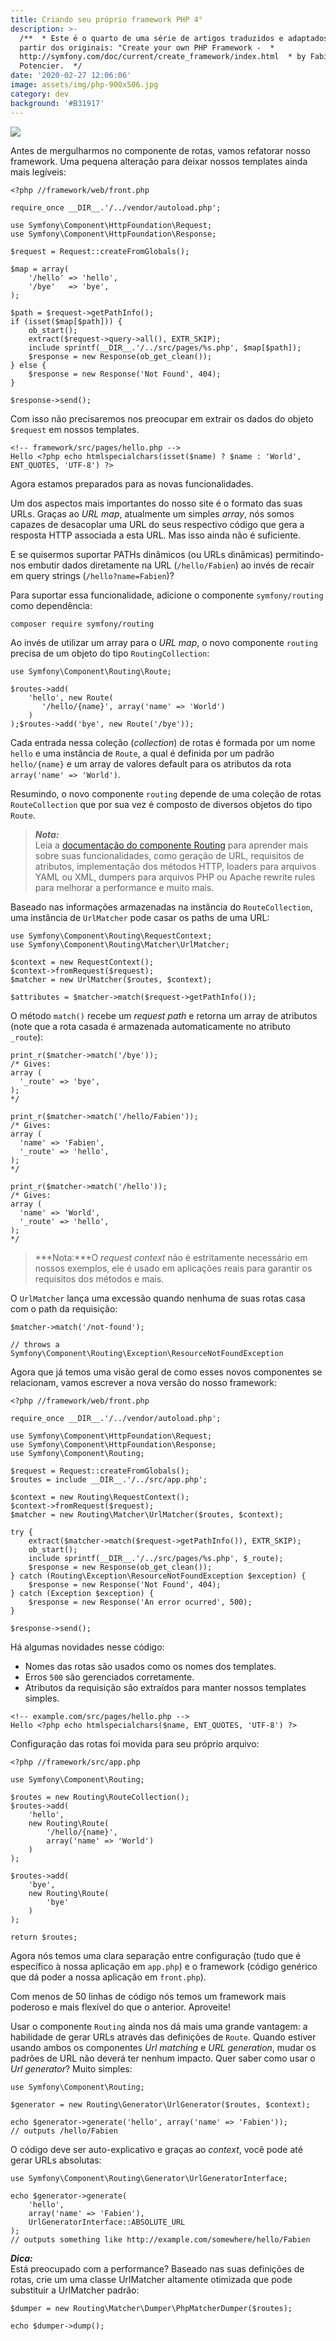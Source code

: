 ```yaml
---
title: Criando seu próprio framework PHP 4°
description: >-
  /**  * Este é o quarto de uma série de artigos traduzidos e adaptados  * a
  partir dos originais: "Create your own PHP Framework -  *
  http://symfony.com/doc/current/create_framework/index.html  * by Fabien
  Potencier.  */
date: '2020-02-27 12:06:06'
image: assets/img/php-900x506.jpg
category: dev
background: '#B31917'
---
```

![](assets/img/php-900x506.jpg)

<!--StartFragment-->

Antes de mergulharmos no componente de rotas, vamos refatorar nosso framework. Uma pequena alteração para deixar nossos templates ainda mais legíveis:

<!--EndFragment-->

```
<?php //framework/web/front.php

require_once __DIR__.'/../vendor/autoload.php';

use Symfony\Component\HttpFoundation\Request;
use Symfony\Component\HttpFoundation\Response;

$request = Request::createFromGlobals();

$map = array(
    '/hello' => 'hello',
    '/bye'   => 'bye',
);

$path = $request->getPathInfo();
if (isset($map[$path])) {
    ob_start();
    extract($request->query->all(), EXTR_SKIP);
    include sprintf(__DIR__.'/../src/pages/%s.php', $map[$path]);
    $response = new Response(ob_get_clean());
} else {
    $response = new Response('Not Found', 404);
}

$response->send();
```

<!--StartFragment-->

Com isso não precisaremos nos preocupar em extrair os dados do objeto `$request` em nossos templates.

<!--EndFragment-->

```
<!-- framework/src/pages/hello.php -->
Hello <?php echo htmlspecialchars(isset($name) ? $name : 'World', ENT_QUOTES, 'UTF-8') ?>
```

<!--StartFragment-->

Agora estamos preparados para as novas funcionalidades.

Um dos aspectos mais importantes do nosso site é o formato das suas URLs. Graças ao *URL map*, atualmente um simples *array*, nós somos capazes de desacoplar uma URL do seus respectivo código que gera a resposta HTTP associada a esta URL. Mas isso ainda não é suficiente.

E se quisermos suportar PATHs dinâmicos (ou URLs dinâmicas) permitindo-nos embutir dados diretamente na URL (`/hello/Fabien`) ao invés de recair em query strings (`/hello?name=Fabien`)?

Para suportar essa funcionalidade, adicione o componente `symfony/routing` como dependência:

<!--EndFragment-->

```
composer require symfony/routing
```

<!--StartFragment-->

Ao invés de utilizar um array para o *URL map*, o novo componente `routing` precisa de um objeto do tipo `RoutingCollection`:

<!--EndFragment-->

```
use Symfony\Component\Routing\Route;

$routes->add(
    'hello', new Route(
       '/hello/{name}', array('name' => 'World')
    )
);$routes->add('bye', new Route('/bye'));
```

<!--StartFragment-->

Cada entrada nessa coleção (*collection*) de rotas é formada por um nome `hello` e uma instância de `Route`, a qual é definida por um padrão `hello/{name}` e um array de valores default para os atributos da rota `array('name' => 'World')`.

Resumindo, o novo componente `routing` depende de uma coleção de rotas `RouteCollection` que por sua vez é composto de diversos objetos do tipo `Route`.

> ***Nota:***\
> Leia a [documentação do componente Routing](http://symfony.com/doc/current/components/routing.html) para aprender mais sobre suas funcionalidades, como geração de URL, requisitos de atributos, implementação dos métodos HTTP, loaders para arquivos YAML ou XML, dumpers para arquivos PHP ou Apache rewrite rules para melhorar a performance e muito mais.

Baseado nas informações armazenadas na instância do `RouteCollection`, uma instância de `UrlMatcher` pode casar os paths de uma URL:

<!--EndFragment-->

```
use Symfony\Component\Routing\RequestContext;
use Symfony\Component\Routing\Matcher\UrlMatcher;

$context = new RequestContext();
$context->fromRequest($request);
$matcher = new UrlMatcher($routes, $context);

$attributes = $matcher->match($request->getPathInfo());
```

<!--StartFragment-->

O método `match()` recebe um *request path* e retorna um array de atributos (note que a rota casada é armazenada automaticamente no atributo `_route`):

<!--EndFragment-->

```
print_r($matcher->match('/bye'));
/* Gives:
array (
  '_route' => 'bye',
);
*/

print_r($matcher->match('/hello/Fabien'));
/* Gives:
array (
  'name' => 'Fabien',
  '_route' => 'hello',
);
*/

print_r($matcher->match('/hello'));
/* Gives:
array (
  'name' => 'World',
  '_route' => 'hello',
);
*/
```

<!--StartFragment-->

> ***Nota:***O *request context* não é estritamente necessário em nossos exemplos, ele é usado em aplicações reais para garantir os requisitos dos métodos e mais.

O `UrlMatcher` lança uma excessão quando nenhuma de suas rotas casa com o path da requisição:

<!--EndFragment-->

```
$matcher->match('/not-found');

// throws a Symfony\Component\Routing\Exception\ResourceNotFoundException
```

<!--StartFragment-->

Agora que já temos uma visão geral de como esses novos componentes se relacionam, vamos escrever a nova versão do nosso framework:

<!--EndFragment-->

```
<?php //framework/web/front.php

require_once __DIR__.'/../vendor/autoload.php';

use Symfony\Component\HttpFoundation\Request;
use Symfony\Component\HttpFoundation\Response;
use Symfony\Component\Routing;

$request = Request::createFromGlobals();
$routes = include __DIR__.'/../src/app.php';

$context = new Routing\RequestContext();
$context->fromRequest($request);
$matcher = new Routing\Matcher\UrlMatcher($routes, $context);

try {
    extract($matcher->match($request->getPathInfo()), EXTR_SKIP);
    ob_start();
    include sprintf(__DIR__.'/../src/pages/%s.php', $_route);
    $response = new Response(ob_get_clean());
} catch (Routing\Exception\ResourceNotFoundException $exception) {
    $response = new Response('Not Found', 404);
} catch (Exception $exception) {
    $response = new Response('An error ocurred', 500);
}

$response->send();
```

<!--StartFragment-->

Há algumas novidades nesse código:

* Nomes das rotas são usados como os nomes dos templates.
* Erros `500` são gerenciados corretamente.
* Atributos da requisição são extraídos para manter nossos templates simples.

<!--EndFragment-->

```
<!-- example.com/src/pages/hello.php -->
Hello <?php echo htmlspecialchars($name, ENT_QUOTES, 'UTF-8') ?>
```

<!--StartFragment-->

Configuração das rotas foi movida para seu próprio arquivo:

<!--EndFragment-->

```
<?php //framework/src/app.php

use Symfony\Component\Routing;

$routes = new Routing\RouteCollection();
$routes->add(
    'hello',
    new Routing\Route(
        '/hello/{name}',
        array('name' => 'World')
    )
);

$routes->add(
    'bye',
    new Routing\Route(
        'bye'
    )
);

return $routes;
```

<!--StartFragment-->

Agora nós temos uma clara separação entre configuração (tudo que é específico à nossa aplicação em `app.php`) e o framework (código genérico que dá poder a nossa aplicação em `front.php`).

Com menos de 50 linhas de código nós temos um framework mais poderoso e mais flexível do que o anterior. Aproveite!

Usar o componente `Routing` ainda nos dá mais uma grande vantagem: a habilidade de gerar URLs através das definições de `Route`. Quando estiver usando ambos os componentes *Url matching* e *URL generation*, mudar os padrões de URL não deverá ter nenhum impacto. Quer saber como usar o *Url generator*? Muito simples:

<!--EndFragment-->

```
use Symfony\Component\Routing;

$generator = new Routing\Generator\UrlGenerator($routes, $context);

echo $generator->generate('hello', array('name' => 'Fabien'));
// outputs /hello/Fabien
```

<!--StartFragment-->

O código deve ser auto-explicativo e graças ao *context*, você pode até gerar URLs absolutas:

<!--EndFragment-->

```
use Symfony\Component\Routing\Generator\UrlGeneratorInterface;

echo $generator->generate(
    'hello',
    array('name' => 'Fabien'),
    UrlGeneratorInterface::ABSOLUTE_URL
);
// outputs something like http://example.com/somewhere/hello/Fabien
```

<!--StartFragment-->

***Dica:***\
Está preocupado com a performance? Baseado nas suas definições de rotas, crie um uma classe UrlMatcher altamente otimizada que pode substituir a UrlMatcher padrão:

<!--EndFragment-->

```
$dumper = new Routing\Matcher\Dumper\PhpMatcherDumper($routes);

echo $dumper->dump();
```
